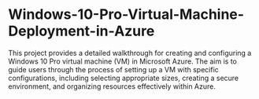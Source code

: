 # Windows-10-Pro-Virtual-Machine-Deployment-in-Azure
This project provides a detailed walkthrough for creating and configuring a Windows 10 Pro virtual machine (VM) in Microsoft Azure. The aim is to guide users through the process of setting up a VM with specific configurations, including selecting appropriate sizes, creating a secure environment, and organizing resources effectively within Azure.
